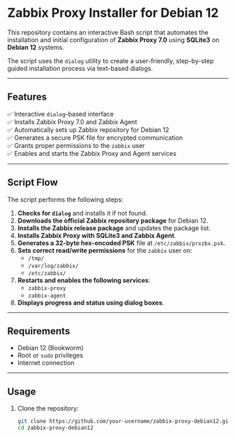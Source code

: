 # Zabbix Proxy Installer for Debian 12

This repository contains an interactive Bash script that automates the installation and initial configuration of **Zabbix Proxy 7.0** using **SQLite3** on **Debian 12** systems.

The script uses the `dialog` utility to create a user-friendly, step-by-step guided installation process via text-based dialogs.

---

## Features

✅ Interactive `dialog`-based interface  
✅ Installs Zabbix Proxy 7.0 and Zabbix Agent  
✅ Automatically sets up Zabbix repository for Debian 12  
✅ Generates a secure PSK file for encrypted communication  
✅ Grants proper permissions to the `zabbix` user  
✅ Enables and starts the Zabbix Proxy and Agent services  

---

## Script Flow

The script performs the following steps:

1. **Checks for `dialog`** and installs it if not found.
2. **Downloads the official Zabbix repository package** for Debian 12.
3. **Installs the Zabbix release package** and updates the package list.
4. **Installs Zabbix Proxy with SQLite3 and Zabbix Agent**.
5. **Generates a 32-byte hex-encoded PSK** file at `/etc/zabbix/prxzbx.psk`.
6. **Sets correct read/write permissions** for the `zabbix` user on:
   - `/tmp/`
   - `/var/log/zabbix/`
   - `/etc/zabbix/`
7. **Restarts and enables the following services**:
   - `zabbix-proxy`
   - `zabbix-agent`
8. **Displays progress and status using dialog boxes**.

---

## Requirements

- Debian 12 (Bookworm)
- Root or `sudo` privileges
- Internet connection

---

## Usage

1. Clone the repository:

   ```bash
   git clone https://github.com/your-username/zabbix-proxy-debian12.git
   cd zabbix-proxy-debian12
